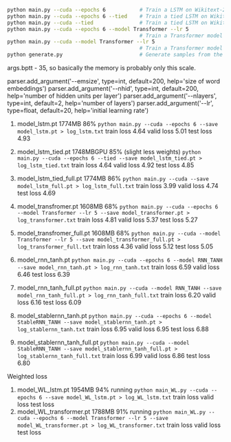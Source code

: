```bash
python main.py --cuda --epochs 6           # Train a LSTM on Wikitext-2 with CUDA.
python main.py --cuda --epochs 6 --tied    # Train a tied LSTM on Wikitext-2 with CUDA.
python main.py --cuda --tied               # Train a tied LSTM on Wikitext-2 with CUDA for 40 epochs.
python main.py --cuda --epochs 6 --model Transformer --lr 5
                                           # Train a Transformer model on Wikitext-2 with CUDA.
python main.py --cuda --model Transformer --lr 5
                                           # Train a Transformer model on Wikitext-2 with CUDA for 40 epochs.
python generate.py                         # Generate samples from the default model checkpoint.
```

args.bptt - 35, so basically the memory is probably only this scale. 

parser.add_argument('--emsize', type=int, default=200,
                    help='size of word embeddings')
parser.add_argument('--nhid', type=int, default=200,
                    help='number of hidden units per layer')
parser.add_argument('--nlayers', type=int, default=2,
                    help='number of layers')
parser.add_argument('--lr', type=float, default=20,
                    help='initial learning rate')


1. model_lstm.pt 1774MB 86%
    `python main.py --cuda --epochs 6 --save model_lstm.pt > log_lstm.txt`
    train loss 4.64 valid loss 5.01 test loss 4.93
2. model_lstm_tied.pt 1748MBGPU 85% (slight less weights)
    `python main.py --cuda --epochs 6 --tied --save model_lstm_tied.pt > log_lstm_tied.txt`
    train loss 4.64 valid loss 4.92 test loss 4.85
3. model_lstm_tied_full.pt 1774MB 86%
    `python main.py --cuda --save model_lstm_full.pt > log_lstm_full.txt`
    train loss 3.99 valid loss 4.74 test loss 4.69
4. model_transfromer.pt 1608MB 68%
    `python main.py --cuda --epochs 6 --model Transformer --lr 5 --save model_transformer.pt > log_transformer.txt`
    train loss 4.81 valid loss 5.37 test loss 5.27
5. model_transfromer_full.pt 1608MB 68%
    `python main.py --cuda --model Transformer --lr 5 --save model_transformer_full.pt > log_transformer_full.txt`
    train loss 4.36 valid loss 5.12 test loss 5.05

6. model_rnn_tanh.pt
    `python main.py --cuda --epochs 6 --model RNN_TANH --save model_rnn_tanh.pt > log_rnn_tanh.txt`
    train loss 6.59 valid loss 6.46 test loss 6.39
7. model_rnn_tanh_full.pt
    `python main.py --cuda --model RNN_TANH --save model_rnn_tanh_full.pt > log_rnn_tanh_full.txt`
    train loss 6.20 valid loss 6.16 test loss 6.09

8. model_stablernn_tanh.pt
    `python main.py --cuda --epochs 6 --model StableRNN_TANH --save model_stablernn_tanh.pt > log_stablernn_tanh.txt`
    train loss 6.95 valid loss 6.95 test loss 6.88
9. model_stablernn_tanh_full.pt
    `python main.py --cuda --model StableRNN_TANH --save model_stablernn_tanh_full.pt > log_stablernn_tanh_full.txt`
    train loss 6.99 valid loss 6.86 test loss 6.80



Weighted loss
1. model_WL_lstm.pt 1954MB 94% running
    `python main_WL.py --cuda --epochs 6 --save model_WL_lstm.pt > log_WL_lstm.txt`
    train loss valid loss  test loss 
2. model_WL_transformer.pt 1788MB 91% running
    `python main_WL.py --cuda --epochs 6 --model Transformer --lr 5 --save model_WL_transformer.pt > log_WL_transformer.txt`
    train loss valid loss  test loss 